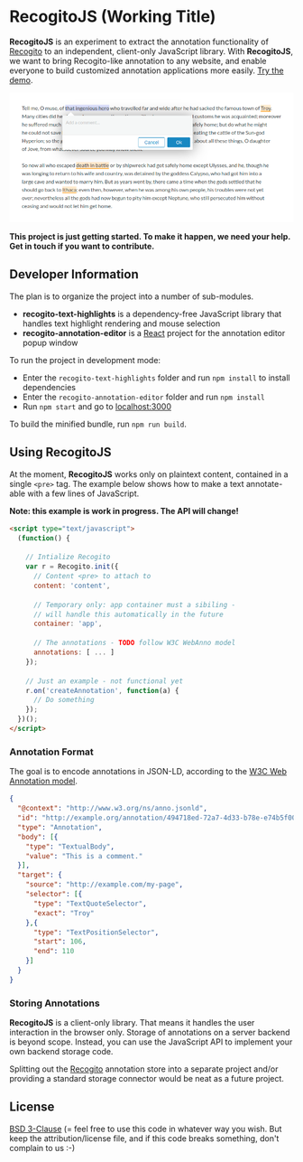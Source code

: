 # RecogitoJS (Working Title)

__RecogitoJS__ is an experiment to extract the annotation functionality
of [Recogito](https://recogito.pelagios.org) to an independent, client-only 
JavaScript library. With __RecogitoJS__, we want to bring Recogito-like 
annotation to any website, and enable everyone to build customized annotation
applications more easily. [Try the demo](https://pelagios.org/recogito-text-js/index.html).

![Screenshot](screenshot.png)

__This project is just getting started. To make it happen, we need your help. Get in touch if you want to contribute.__

## Developer Information

The plan is to organize the project into a number of sub-modules.

- __recogito-text-highlights__ is a dependency-free JavaScript
  library that handles text highlight rendering and mouse selection
- __recogito-annotation-editor__ is a [React](https://reactjs.org/)
  project for the annotation editor popup window

To run the project in development mode:

- Enter the `recogito-text-highlights` folder and run `npm install` to 
  install dependencies
- Enter the `recogito-annotation-editor` folder and run `npm install`
- Run `npm start` and go to [localhost:3000](http://localhost:3000)

To build the minified bundle, run `npm run build`.

## Using RecogitoJS

At the moment, __RecogitoJS__ works only on plaintext content, contained 
in a single `<pre>` tag. The example below shows how to make a text 
annotate-able with a few lines of JavaScript.

__Note: this example is work in progress. The API will change!__

```html
<script type="text/javascript">
  (function() {

    // Intialize Recogito
    var r = Recogito.init({
      // Content <pre> to attach to 
      content: 'content', 

      // Temporary only: app container must a sibiling -
      // will handle this automatically in the future
      container: 'app',

      // The annotations - TODO follow W3C WebAnno model
      annotations: [ ... ]
    });

    // Just an example - not functional yet 
    r.on('createAnnotation', function(a) {
      // Do something
    });
  })();
</script>
```

### Annotation Format

The goal is to encode annotations in JSON-LD, according to the
[W3C Web Annotation model](https://www.w3.org/TR/annotation-model/).

```json
{
  "@context": "http://www.w3.org/ns/anno.jsonld",
  "id": "http://example.org/annotation/494718ed-72a7-4d33-b78e-e74b5f00259e",
  "type": "Annotation",
  "body": [{
    "type": "TextualBody",
    "value": "This is a comment."
  }],
  "target": {
    "source": "http://example.com/my-page",
    "selector": [{
      "type": "TextQuoteSelector",
      "exact": "Troy"
    },{
      "type": "TextPositionSelector",
      "start": 106,
      "end": 110
    }]
  }
}
```

### Storing Annotations

__RecogitoJS__ is a client-only library. That means it handles the
user interaction in the browser only. Storage of annotations on a server
backend is beyond scope. Instead, you can use the JavaScript API to 
implement your own backend storage code. 

Splitting out the [Recogito](https://github.com/pelagios/recogito2)
annotation store into a separate project and/or providing a standard
storage connector would be neat as a future project.

## License

[BSD 3-Clause](LICENSE) (= feel free to use this code in whatever way
you wish. But keep the attribution/license file, and if this code
breaks something, don't complain to us :-) 

